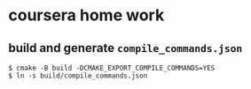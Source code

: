 # coursera home work

## build and generate `compile_commands.json`

    $ cmake -B build -DCMAKE_EXPORT_COMPILE_COMMANDS=YES 
    $ ln -s build/compile_commands.json 

